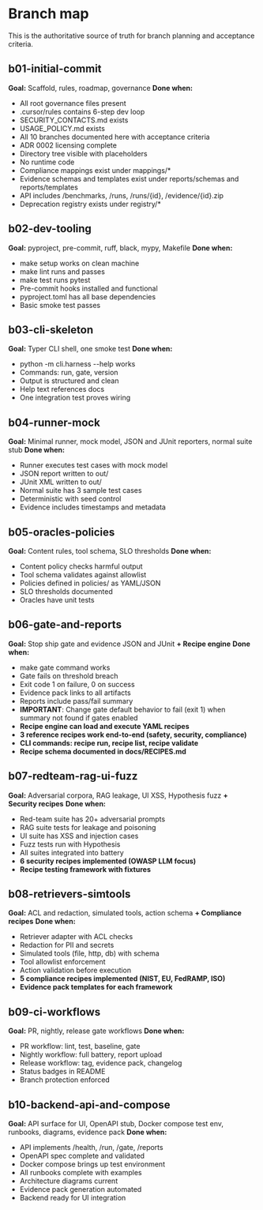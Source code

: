 # Branch map

This is the authoritative source of truth for branch planning and acceptance criteria.

## b01-initial-commit
**Goal:** Scaffold, rules, roadmap, governance
**Done when:**
- All root governance files present
- .cursor/rules contains 6-step dev loop
- SECURITY_CONTACTS.md exists
- USAGE_POLICY.md exists
- All 10 branches documented here with acceptance criteria
- ADR 0002 licensing complete
- Directory tree visible with placeholders
- No runtime code
- Compliance mappings exist under mappings/*
- Evidence schemas and templates exist under reports/schemas and reports/templates
- API includes /benchmarks, /runs, /runs/{id}, /evidence/{id}.zip
- Deprecation registry exists under registry/*

## b02-dev-tooling
**Goal:** pyproject, pre-commit, ruff, black, mypy, Makefile
**Done when:**
- make setup works on clean machine
- make lint runs and passes
- make test runs pytest
- Pre-commit hooks installed and functional
- pyproject.toml has all base dependencies
- Basic smoke test passes

## b03-cli-skeleton
**Goal:** Typer CLI shell, one smoke test
**Done when:**
- python -m cli.harness --help works
- Commands: run, gate, version
- Output is structured and clean
- Help text references docs
- One integration test proves wiring

## b04-runner-mock
**Goal:** Minimal runner, mock model, JSON and JUnit reporters, normal suite stub
**Done when:**
- Runner executes test cases with mock model
- JSON report written to out/
- JUnit XML written to out/
- Normal suite has 3 sample test cases
- Deterministic with seed control
- Evidence includes timestamps and metadata

## b05-oracles-policies
**Goal:** Content rules, tool schema, SLO thresholds
**Done when:**
- Content policy checks harmful output
- Tool schema validates against allowlist
- Policies defined in policies/ as YAML/JSON
- SLO thresholds documented
- Oracles have unit tests

## b06-gate-and-reports
**Goal:** Stop ship gate and evidence JSON and JUnit **+ Recipe engine**
**Done when:**
- make gate command works
- Gate fails on threshold breach
- Exit code 1 on failure, 0 on success
- Evidence pack links to all artifacts
- Reports include pass/fail summary
- **IMPORTANT**: Change gate default behavior to fail (exit 1) when summary not found if gates enabled
- **Recipe engine can load and execute YAML recipes**
- **3 reference recipes work end-to-end (safety, security, compliance)**
- **CLI commands: recipe run, recipe list, recipe validate**
- **Recipe schema documented in docs/RECIPES.md**

## b07-redteam-rag-ui-fuzz
**Goal:** Adversarial corpora, RAG leakage, UI XSS, Hypothesis fuzz **+ Security recipes**
**Done when:**
- Red-team suite has 20+ adversarial prompts
- RAG suite tests for leakage and poisoning
- UI suite has XSS and injection cases
- Fuzz tests run with Hypothesis
- All suites integrated into battery
- **6 security recipes implemented (OWASP LLM focus)**
- **Recipe testing framework with fixtures**

## b08-retrievers-simtools
**Goal:** ACL and redaction, simulated tools, action schema **+ Compliance recipes**
**Done when:**
- Retriever adapter with ACL checks
- Redaction for PII and secrets
- Simulated tools (file, http, db) with schema
- Tool allowlist enforcement
- Action validation before execution
- **5 compliance recipes implemented (NIST, EU, FedRAMP, ISO)**
- **Evidence pack templates for each framework**

## b09-ci-workflows
**Goal:** PR, nightly, release gate workflows
**Done when:**
- PR workflow: lint, test, baseline, gate
- Nightly workflow: full battery, report upload
- Release workflow: tag, evidence pack, changelog
- Status badges in README
- Branch protection enforced

## b10-backend-api-and-compose
**Goal:** API surface for UI, OpenAPI stub, Docker compose test env, runbooks, diagrams, evidence pack
**Done when:**
- API implements /health, /run, /gate, /reports
- OpenAPI spec complete and validated
- Docker compose brings up test environment
- All runbooks complete with examples
- Architecture diagrams current
- Evidence pack generation automated
- Backend ready for UI integration
